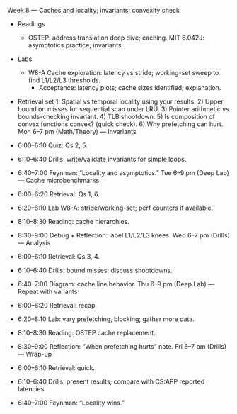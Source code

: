 Week 8 — Caches and locality; invariants; convexity check

- Readings
  - OSTEP: address translation deep dive; caching. MIT 6.042J: asymptotics practice; invariants.
- Labs
  - W8-A Cache exploration: latency vs stride; working-set sweep to find L1/L2/L3 thresholds.
    - Acceptance: latency plots; cache sizes identified; explanation.
- Retrieval set 1. Spatial vs temporal locality using your results. 2) Upper bound on misses for sequential scan under LRU. 3) Pointer arithmetic vs bounds-checking invariant. 4) TLB shootdown. 5) Is composition of convex functions convex? (quick check). 6) Why prefetching can hurt.
  Mon 6–7 pm (Math/Theory) — Invariants

- 6:00–6:10 Quiz: Qs 2, 5.
- 6:10–6:40 Drills: write/validate invariants for simple loops.
- 6:40–7:00 Feynman: “Locality and asymptotics.”
  Tue 6–9 pm (Deep Lab) — Cache microbenchmarks

- 6:00–6:20 Retrieval: Qs 1, 6.
- 6:20–8:10 Lab W8-A: stride/working-set; perf counters if available.
- 8:10–8:30 Reading: cache hierarchies.
- 8:30–9:00 Debug + Reflection: label L1/L2/L3 knees.
  Wed 6–7 pm (Drills) — Analysis

- 6:00–6:10 Retrieval: Qs 3, 4.
- 6:10–6:40 Drills: bound misses; discuss shootdowns.
- 6:40–7:00 Diagram: cache line behavior.
  Thu 6–9 pm (Deep Lab) — Repeat with variants

- 6:00–6:20 Retrieval: recap.
- 6:20–8:10 Lab: vary prefetching, blocking; gather more data.
- 8:10–8:30 Reading: OSTEP cache replacement.
- 8:30–9:00 Reflection: “When prefetching hurts” note.
  Fri 6–7 pm (Drills) — Wrap-up

- 6:00–6:10 Retrieval: quick.
- 6:10–6:40 Drills: present results; compare with CS:APP reported latencies.
- 6:40–7:00 Feynman: “Locality wins.”
